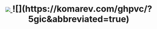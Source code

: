<h1 align="center">
  <a href="https://git.io/typing-svg">
    <img src="https://readme-typing-svg.herokuapp.com/?lines=wassup!;im+declined+lol;&center=true&size=35">
  </a>
  ![](https://komarev.com/ghpvc/?5gic&abbreviated=true)
</h1>
